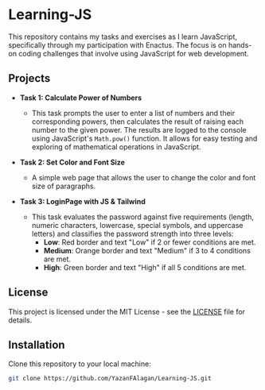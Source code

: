 # Learning-JS

This repository contains my tasks and exercises as I learn JavaScript, specifically through my participation with Enactus.
The focus is on hands-on coding challenges that involve using JavaScript for web development.

## Projects

- **Task 1: Calculate Power of Numbers**
  - This task prompts the user to enter a list of numbers and their corresponding powers, then calculates the result of raising each number to the given power. 
    The results are logged to the console using JavaScript's `Math.pow()` function. 
    It allows for easy testing and exploring of mathematical operations in JavaScript.

- **Task 2: Set Color and Font Size**
  - A simple web page that allows the user to change the color and font size of paragraphs.

- **Task 3: LoginPage with JS & Tailwind**
  - This task evaluates the password against five requirements (length, numeric characters, lowercase, special symbols, and uppercase letters) and classifies the password strength into three levels:
    - **Low**: Red border and text "Low" if 2 or fewer conditions are met.
    - **Medium**: Orange border and text "Medium" if 3 to 4 conditions are met.
    - **High**: Green border and text "High" if all 5 conditions are met.
  
## License
This project is licensed under the MIT License - see the [LICENSE](LICENSE) file for details.

## Installation
Clone this repository to your local machine:

```bash
git clone https://github.com/YazanFAlagan/Learning-JS.git


